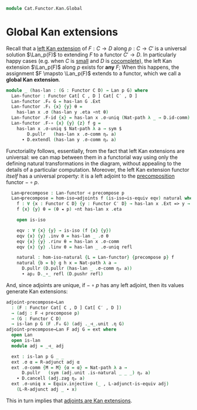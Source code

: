 <!--
```agda
open import Cat.Functor.Compose
open import Cat.Functor.Adjoint.Hom
open import Cat.Instances.Functor
open import Cat.Instances.Product
open import Cat.Functor.Kan.Base
open import Cat.Functor.Adjoint
open import Cat.Prelude

import Cat.Reasoning

open Functor
open _=>_
open Lan
```
-->

```agda
module Cat.Functor.Kan.Global
```

<!--
```agda
  {o ℓ o′ ℓ′ o′′ ℓ′′}
  {C : Precategory o ℓ}
  {C′ : Precategory o′ ℓ′}
  {D : Precategory o′′ ℓ′′}
  (p : Functor C C′)
  where
```
-->

# Global Kan extensions

Recall that a [left Kan extension] of $F : C \to D$ along $p : C \to C'$
is a universal solution $\Lan_p(F)$ to extending $F$ to a functor $C'
\to D$. In particularly happy cases (e.g. when $C$ is [small] and $D$ is
[cocomplete]), the left Kan extension $\Lan_p(F)$ along $p$ exists for
**any** $F$; When this happens, the assignment $F \mapsto \Lan_p(F)$
extends to a functor, which we call a **global Kan extension**.

[left Kan extension]: Cat.Functor.Kan.Base.html
[small]: 1Lab.intro.html#universes-and-size-issues
[cocomplete]: Cat.Diagram.Colimit.Base.html#cocompleteness

<!--
```agda
private
  module D = Cat.Reasoning D
  module C = Cat.Reasoning C
  module C′ = Cat.Reasoning C′
```
-->

```agda
module _ (has-lan : (G : Functor C D) → Lan p G) where
  Lan-functor : Functor Cat[ C , D ] Cat[ C′ , D ]
  Lan-functor .F₀ G = has-lan G .Ext
  Lan-functor .F₁ {x} {y} θ =
    has-lan x .σ (has-lan y .eta ∘nt θ)
  Lan-functor .F-id {x} = has-lan x .σ-uniq (Nat-path λ _ → D.id-comm)
  Lan-functor .F-∘ {x} {y} {z} f g =
    has-lan x .σ-uniq $ Nat-path λ a → sym $
        D.pullr   (has-lan x .σ-comm ηₚ a)
      ∙ D.extendl (has-lan y .σ-comm ηₚ a)
```

Functoriality follows, essentially, from the fact that left Kan
extensions are universal: we can map between them in a functorial way
using only the defining natural transformations in the diagram, without
appealing to the details of a particular computation. Moreover, the left
Kan extension functor _itself_ has a universal property: it is a left
adjoint to the [precomposition] functor $- \circ p$.

[precomposition]: Cat.Instances.Functor.Compose.html

```agda
  Lan⊣precompose : Lan-functor ⊣ precompose p
  Lan⊣precompose = hom-iso→adjoints f (is-iso→is-equiv eqv) natural where
    f : ∀ {x : Functor C D} {y : Functor C′ D} → has-lan x .Ext => y → x => y F∘ p
    f {x} {y} θ = (θ ◂ p) ∘nt has-lan x .eta

    open is-iso

    eqv : ∀ {x} {y} → is-iso (f {x} {y})
    eqv {x} {y} .inv θ = has-lan _ .σ θ
    eqv {x} {y} .rinv θ = has-lan x .σ-comm
    eqv {x} {y} .linv θ = has-lan _ .σ-uniq refl

    natural : hom-iso-natural {L = Lan-functor} {precompose p} f
    natural {b = b} g h x = Nat-path λ a →
      D.pullr (D.pullr (has-lan _ .σ-comm ηₚ a))
      ∙ ap₂ D._∘_ refl (D.pushr refl)
```

And, since adjoints are unique, if $- \circ p$ has any left adjoint, then its
values generate Kan extensions:

```agda
adjoint-precompose→Lan
  : (F : Functor Cat[ C , D ] Cat[ C′ , D ])
  → (adj : F ⊣ precompose p)
  → (G : Functor C D)
  → is-lan p G (F .F₀ G) (adj ._⊣_.unit .η G)
adjoint-precompose→Lan F adj G = ext where
  open Lan
  open is-lan
  module adj = _⊣_ adj

  ext : is-lan p G _ _
  ext .σ α = R-adjunct adj α
  ext .σ-comm {M = M} {α = α} = Nat-path λ a →
      D.pullr   (sym (adj.unit .is-natural _ _ _) ηₚ a)
    ∙ D.cancell (adj.zag ηₚ a)
  ext .σ-uniq x = Equiv.injective (_ , L-adjunct-is-equiv adj)
    (L-R-adjunct adj _ ∙ x)
```

This in turn implies that [adjoints are Kan extensions].

[adjoints are Kan extensions]: Cat.Functor.Kan.Adjoint.html
